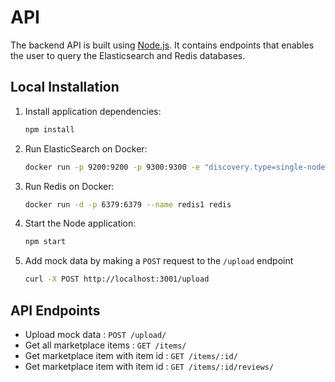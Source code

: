# API

The backend API is built using [Node.js](https://nodejs.org/en/). It contains endpoints that enables the user to query the Elasticsearch and Redis databases.

## Local Installation

1. Install application dependencies:
   ```sh
   npm install
   ```

2. Run ElasticSearch on Docker:
   ```sh
   docker run -p 9200:9200 -p 9300:9300 -e "discovery.type=single-node" docker.elastic.co/elasticsearch/elasticsearch:7.3.2
   ```
   
3. Run Redis on Docker:
   ```sh
   docker run -d -p 6379:6379 --name redis1 redis
   ```

4. Start the Node application:
   ```sh
   npm start
   ```

5. Add mock data by making a `POST` request to the `/upload` endpoint
   ```sh
   curl -X POST http://localhost:3001/upload
   ```

## API Endpoints

* Upload mock data : `POST /upload/`
* Get all marketplace items : `GET /items/`
* Get marketplace item with item id : `GET /items/:id/`
* Get marketplace item with item id : `GET /items/:id/reviews/`
